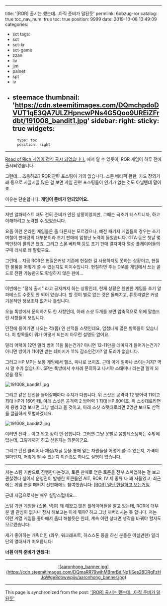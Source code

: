 
---
title: '[ROR] 출시는 했는데...아직 준비가 덜된듯'
permlink: 6obzug-ror
catalog: true
toc_nav_num: true
toc: true
position: 9999
date: 2019-10-08 13:49:09
categories:
- sct
tags:
- sct
- sct-kr
- sct-game
- zzan
- liv
- jjm
- palnet
- spt
- iv
- steemace
thumbnail: 'https://cdn.steemitimages.com/DQmchpdoDVUT1qE3QA7ULZHpncwPNs4G5Qoo9UREiZFrdbt/191008_bandit1.jpg'
sidebar:
    right:
        sticky: true
widgets:
    -
        type: toc
        position: right
---


[Road of Rich 게임이 정식 출시 되었습니다.](https://steemit.com/roadofrich/@ror.pay/2qwvar-road-of-rich) 에서 알 수 있듯이, ROR 게임이 하루 전에 출시되었습니다.

그런데... 조용하죠? ROR 관련 포스팅이 거의 없습니다. 스몬 베타팩 완판, 카드 장외거래 등으로 시끌시끌 많은 걸 보면 게임 관련 포스팅들이 인기가 없는 것도 아닐텐데 말이죠.  

이유는 단순합니다: **게임이 준비가 안되있어요.**

---

저번 알파테스트 때도 전혀 준비가 안된 상황이었지만,  그때는 극초기 테스트니까, 하고 이해하려고 노력할 수 있었습니다. 

요즘 이런 온라인 게임들은 좀 다른지는 모르겠으나, 예전 패키지 게임들의 경우는 초기 며칠이 판매량의 대부분이라 초기 판매에 엄청난 노력이 들었습니다. GTA 등은 첫날 몇백만장이 팔리곤 했죠. 그리고 스몬 베타팩 등도 초기 판매 열자마자 열성 플레이어들의 구매 러시로 꽤 팔렸구요.

그런데... 지금 ROR은 현질은커녕 기존에 현질한 걸 사용하지도 못하는 상황이고, 현질한 물품을 어떻게 쓸 수 있는지도 미지수입니다. 현질하면 주는 DIA를 게임에서 쓰는 골드로 전환 가능한지도 확실하지 않은 판에...

---

이번에는 "정식 출시" 라고 공지까지 하는 상황인데, 현재 상황은 웬만한 게임들 초기 알파테스트 수준도 안 되어 있습니다. 할 것이 별로 없는 것은 둘째치고, 튜토리얼은 커녕 기본적인 정보조차 없거나 틀립니다.

오늘 톡방에서 문의하기도 한 사항인데, 아래 스샷 두개를 보면 압축적으로 위에 말씀드린 사항들이 보입니다.

던전에 들어가면 나오는 적(몹) 인 산적들 스탯인데요, 엄청나게 많은 항목들이 있습니다. 이 항목들이 뭐가 어떻게 되는지 아무런 설명도 없어요. 

밀리 어택이 12면 밀리 방어 11을 뚫는건가? 아니면 12-11만큼 데미지가 들어가는건가? 아니면 방어가 11이면 받는 데미지가 11% 감소인건가? 알 도리가 없습니다. 

그리고 HP MP는 보통 게임에서 헬스, 마나로 쓰이죠. 근데 이게 얼마나 쓰이는거지? 역시 알 수가 없습니다. SP는 톡방에서 수차례 문의하고 나서야 스태미나 라는걸 알게 되었을 정도.

![191008_bandit1.jpg](https://cdn.steemitimages.com/DQmchpdoDVUT1qE3QA7ULZHpncwPNs4G5Qoo9UREiZFrdbt/191008_bandit1.jpg)

그리고 같은 던전을 들어갈때마다 수치가 다릅니다. 위 스샷은 공격력 12 방어력 11이고 최대 HP가 160인데, 아래 스샷은 공격력 2 방어력 1 최대 HP 60이죠. 위 스샷대로라면 제 용병 3명 보내면 그냥 썰리고 올 것이고, 아래 스샷 스탯대로라면 2명만 보내도 산적들 깔끔하게 토벌하겠네요. 

![191008_bandit2.jpg](https://cdn.steemitimages.com/DQmVWaWfPBmXU6siwHfch5PUJd84b3mBCy1v8sGNx99oX53/191008_bandit2.jpg)

이러면 전략... 이고 뭐고 감이 안 잡힙니다. 그러면 그냥 운빨로 몸빵테스팅하는 수밖에 없는데, 그렇게까지 하고 싶을지는 의문이군요.

그리고 던전 클리어나 채집/채굴 등을 통해 얻는 자원들을 어떻게 쓸 수 있는지, 가격이 얼마인지, 어떻게 팔 수 있는지 이런것도 하나도 설명이 없습니다. 

---

저는 스팀 기반으로 진행한다는것과, 토큰 판매로 얻은 토큰을 전부 스파업하는 걸 보고 괜찮겠다 싶어서 운영진이 발행한 토큰들인 AIT, ROR, IV 세 종류 다 꽤 사들였고, 최근에는 게임 현질 패키지 선판매에도 참여했습니다: [[ROR] 일단 현질하고 보는거임](https://steemit.com/sct/@deer3/6fur5y-ror)

근데 지금으로서는 매우 실망스럽네요... 

스팀 기반 게임들 (스몬, 넥콜) 꽤 해왔고 많은 플레이어들을 알고 있는데, ROR에 대부분 별 관심이 없거나 잠시 해보고는 이게 뭐야? 하고 그냥 꺼버리시는 듯 합니다. 저는 이런 계열 게임들 좋아해서 좀더 해볼듯은 한데, 계속 이런 상태면 생각을 바꿔야 할지도 모르겠습니다.

제가 좋아하는 캐릭터인 (와우, 워크래프트, 하스스톤 등을 하신 분들은 아실만한) 일리단의 명대사가 떠오릅니다:

**너흰 아직 준비가 안됬다!**

---

<center><a href="https://www.gopax.co.kr">![aaronhong_banner.jpg](https://cdn.steemitimages.com/DQmaRR79wihMBmrBdiNq1iSes28DRgFzHJqWge8obwwpijv/aaronhong_banner.jpg)</a></center>

- - -

This page is synchronized from the post: ['[ROR] 출시는 했는데...아직 준비가 덜된듯'](https://steemit.com/@glory7/6obzug-ror)
